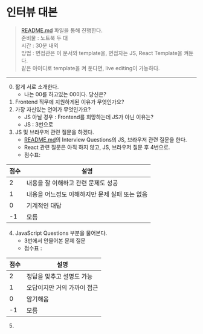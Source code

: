 # 인터뷰 대본
> [README.md](../README.md) 파일을 통해 진행한다.<br/>
> 준비물 : 노트북 두 대<br/>
> 시간 : 30분 내외<br/>
> 방법 : 면접관은 이 문서와 template을, 면접자는 JS, React Template을 켜둔다.<br/>
> 같은 아이디로 template을 켜 둔다면, live editing이 가능하다.

- - - -

0. 짧게 서로 소개한다.
   - 나는 00를 하고있는 00이다. 당신은?
1. Frontend 직무에 지원하게된 이유가 무엇인가요?
2. 가장 자신있는 언어가 무엇인가요?
   - JS 아닐 경우 : Frontend를 희망하는데 JS가 아닌 이유는?
   - JS : 3번으로
3. JS 및 브라우저 관련 질문을 하겠다.
   - [README.md](../README.md)의 Interview Questions의 JS, 브라우저 관련 질문을 한다.
   - React 관련 질문은 아직 하지 않고, JS, 브라우저 질문 후 4번으로.
   - 점수표:

| 점수        | 설명           |
|-----------|--------------|
| 2         | 내용을 잘 이해하고 관련 문제도 성공|
| 1         | 내용을 어느정도 이해하지만 문제 실패 또는 없음 |
| 0         | 기계적인 대답|
| -1        | 모름          |

4. JavaScript Questions 부분을 물어본다.
   - 3번에서 안물어본 문제 질문
   - 점수표 :

| 점수  | 설명                         |
|-----|----------------------------|
| 2   | 정답을 맞추고 설명도 가능       |
| 1   | 오답이지만 거의 가까이 접근 |
| 0   | 암기해옴                    |
| -1  | 모름                         |


5. 
